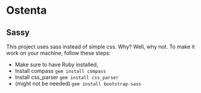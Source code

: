 # Ostenta

## Sassy

This project uses sass instead of simple css. Why? Well, why not.
To make it work on your machine, follow these steps:
- Make sure to have Ruby installed,
- Install compass `gem install compass`
- Install css_parser `gem install css_parser`
- (might not be needed) `gem install bootstrap-sass`
